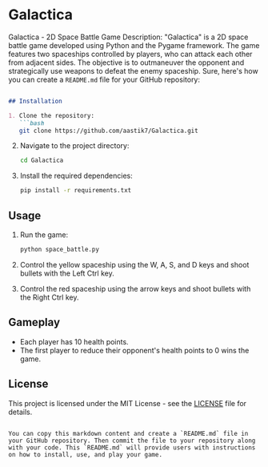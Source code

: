 # Galactica
Galactica - 2D Space Battle Game
Description: "Galactica" is a 2D space battle game developed using Python and the Pygame framework. The game features two spaceships controlled by players,
who can attack each other from adjacent sides. 
The objective is to outmaneuver the opponent and strategically use weapons to defeat the enemy spaceship.
Sure, here's how you can create a `README.md` file for your GitHub repository:

```markdown

## Installation

1. Clone the repository:
   ```bash
   git clone https://github.com/aastik7/Galactica.git
   ```

2. Navigate to the project directory:
   ```bash
   cd Galactica
   ```

3. Install the required dependencies:
   ```bash
   pip install -r requirements.txt
   ```

## Usage

1. Run the game:
   ```bash
   python space_battle.py
   ```

2. Control the yellow spaceship using the W, A, S, and D keys and shoot bullets with the Left Ctrl key.
3. Control the red spaceship using the arrow keys and shoot bullets with the Right Ctrl key.

## Gameplay

- Each player has 10 health points.
- The first player to reduce their opponent's health points to 0 wins the game.

## License

This project is licensed under the MIT License - see the [LICENSE](LICENSE) file for details.
```

You can copy this markdown content and create a `README.md` file in your GitHub repository. Then commit the file to your repository along with your code. This `README.md` will provide users with instructions on how to install, use, and play your game.
